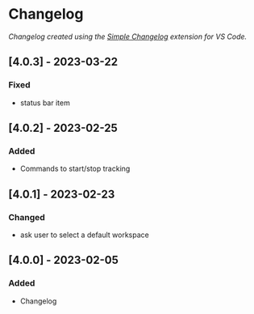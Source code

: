 # Changelog

*Changelog created using the [Simple Changelog](https://marketplace.visualstudio.com/items?itemName=tobiaswaelde.vscode-simple-changelog) extension for VS Code.*

## [4.0.3] - 2023-03-22
### Fixed
- status bar item


## [4.0.2] - 2023-02-25
### Added
- Commands to start/stop tracking


## [4.0.1] - 2023-02-23
### Changed
- ask user to select a default workspace


## [4.0.0] - 2023-02-05
### Added
- Changelog